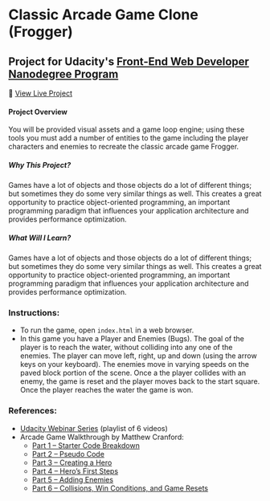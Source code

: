 # Classic Arcade Game Clone (Frogger)

## Project for Udacity's [Front-End Web Developer Nanodegree Program](https://www.udacity.com/course/front-end-web-developer-nanodegree--nd001)

:link: [View Live Project](https://psittacine.github.io/classic-arcade-game-clone/)

#### Project Overview
You will be provided visual assets and a game loop engine; using these tools you must add a number of entities to the game including the player characters and enemies to recreate the classic arcade game Frogger.

##### Why This Project?
Games have a lot of objects and those objects do a lot of different things; but sometimes they do some very similar things as well. This creates a great opportunity to practice object-oriented programming, an important programming paradigm that influences your application architecture and provides performance optimization.

##### What Will I Learn?
Games have a lot of objects and those objects do a lot of different things; but sometimes they do some very similar things as well. This creates a great opportunity to practice object-oriented programming, an important programming paradigm that influences your application architecture and provides performance optimization.

### Instructions:
* To run the game, open `index.html` in a web browser.
* In this game you have a Player and Enemies (Bugs). The goal of the player is to reach the water, without colliding into any one of the enemies. The player can move left, right, up and down (using the arrow keys on your keyboard). The enemies move in varying speeds on the paved block portion of the scene. Once a the player collides with an enemy, the game is reset and the player moves back to the start square. Once the player reaches the water the game is won.

### References:
* [Udacity Webinar Series](https://www.youtube.com/playlist?list=PLdUdGSe4kmWbEQDQ2g8A0zPx1EM9DJZpp) (playlist of 6 videos)
* Arcade Game Walkthrough by Matthew Cranford:
    * [Part 1 – Starter Code Breakdown](https://matthewcranford.com/arcade-game-walkthrough-part-1-starter-code-breakdown/)
    * [Part 2 – Pseudo Code](https://matthewcranford.com/arcade-game-walkthrough-part-2-pseudo-code/)
    * [Part 3 – Creating a Hero](https://matthewcranford.com/arcade-game-walkthrough-part-3-creating-a-hero/)
    * [Part 4 – Hero’s First Steps](https://matthewcranford.com/arcade-game-walkthrough-part-4-heros-first-steps/)
    * [Part 5 – Adding Enemies](https://matthewcranford.com/arcade-game-walkthrough-part-5-adding-enemies/)
    * [Part 6 – Collisions, Win Conditions, and Game Resets](https://matthewcranford.com/arcade-game-walkthrough-part-6-collisions-win-conditions-and-game-resets/)
